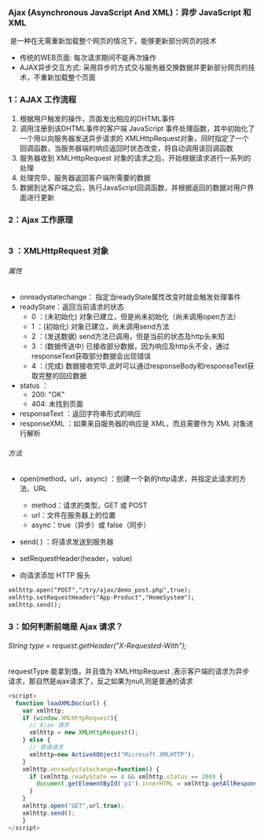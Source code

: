 ###  Ajax  (Asynchronous JavaScript And XML)：异步 JavaScript 和 XML

​	是一种在无需重新加载整个网页的情况下，能够更新部分网页的技术

- 传统的WEB页面: 每次请求期间不能再次操作 
- AJAX异步交互方式: 采用异步的方式交与服务器交换数据并更新部分网页的技术，不重新加载整个页面

### 1：AJAX 工作流程

1. 根据用户触发的操作，页面发出相应的DHTML事件
2. 调用注册到该DHTML事件的客户端 JavaScript 事件处理函数，其中初始化了一个用以向服务器发送异步请求的 XMLHttpRequest对象，同时指定了一个回调函数，当服务器端的响应返回时状态改变，将自动调用该回调函数
3. 服务器收到 XMLHttpRequest 对象的请求之后，开始根据请求进行一系列的处理
4. 处理完毕，服务器返回客户端所需要的数据
5. 数据到达客户端之后，执行JavaScript回调函数，并根据返回的数据对用户界面进行更新

### 2：Ajax 工作原理

![]()

### 3 ：XMLHttpRequest 对象

###### 属性

- onreadystatechange： 指定当readyState属性改变时就会触发处理事件
- readyState：返回当前请求的状态
  - 0 ：(未初始化) 对象已建立，但是尚未初始化（尚未调用open方法）
  - 1 ：(初始化) 对象已建立，尚未调用send方法 
  - 2 ：(发送数据) send方法已调用，但是当前的状态及http头未知
  - 3 ：(数据传送中) 已接收部分数据，因为响应及http头不全，通过responseText获取部分数据会出现错误 
  - 4 ：(完成) 数据接收完毕,此时可以通过responseBody和responseText获取完整的回应数据
- status ：
  - 200: "OK" 
  - 404: 未找到页面
- responseText ：返回字符串形式的响应
- responseXML ：如果来自服务器的响应是 XML，而且需要作为 XML 对象进行解析

###### 方法

- open(method，url，async) ：创建一个新的http请求，并指定此请求的方法、URL

  - method：请求的类型，GET 或 POST
  - url：文件在服务器上的位置
  - async：true（异步）或 false（同步）
- send( ) ：将请求发送到服务器
- setRequestHeader(header，value)
-  向请求添加 HTTP 报头

```Jsp
xmlhttp.open("POST","/try/ajax/demo_post.php",true);
xmlhttp.setRequestHeader("App-Product","HomeSystem");
xmlhttp.send();
```

### 3：如何判断前端是 Ajax 请求？

###### String type = request.getHeader("X-Requested-With");

requestType 能拿到值，并且值为 XMLHttpRequest ,表示客户端的请求为异步请求，那自然是ajax请求了，反之如果为null,则是普通的请求

```javascript
<script>
  function loadXMLDoc(url) {
    var xmlhttp;
    if (window.XMLHttpRequest){
      // Ajax 请求
      xmlhttp = new XMLHttpRequest();
    } else {
      // 普通请求
      xmlhttp=new ActiveXObject("Microsoft.XMLHTTP");
    }
    xmlhttp.onreadystatechange=function() {
      if (xmlhttp.readyState == 4 && xmlhttp.status == 200) {
        document.getElementById('p1').innerHTML = xmlhttp.getAllResponseHeaders();
      }
    }
    xmlhttp.open("GET",url,true);
    xmlhttp.send();
	}
</script>
```

